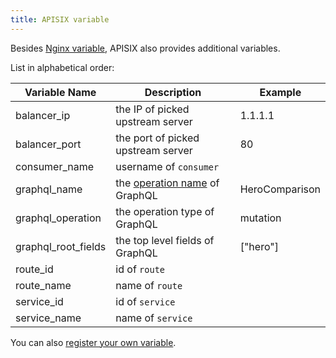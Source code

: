 ```yaml
---
title: APISIX variable
---
```


<!--
#
# Licensed to the Apache Software Foundation (ASF) under one or more
# contributor license agreements.  See the NOTICE file distributed with
# this work for additional information regarding copyright ownership.
# The ASF licenses this file to You under the Apache License, Version 2.0
# (the "License"); you may not use this file except in compliance with
# the License.  You may obtain a copy of the License at
#
#     http://www.apache.org/licenses/LICENSE-2.0
#
# Unless required by applicable law or agreed to in writing, software
# distributed under the License is distributed on an "AS IS" BASIS,
# WITHOUT WARRANTIES OR CONDITIONS OF ANY KIND, either express or implied.
# See the License for the specific language governing permissions and
# limitations under the License.
#
-->

Besides [Nginx variable](http://nginx.org/en/docs/varindex.html), APISIX also provides
additional variables.

List in alphabetical order:

|   Variable Name  |      Description        | Example      |
|------------------|-------------------------| ---------    |
| balancer_ip      | the IP of picked upstream server | 1.1.1.1 |
| balancer_port    | the port of picked upstream server | 80 |
| consumer_name    | username of `consumer` |   |
| graphql_name     | the [operation name](https://graphql.org/learn/queries/#operation-name) of GraphQL | HeroComparison |
| graphql_operation     | the operation type of GraphQL | mutation  |
| graphql_root_fields     | the top level fields of GraphQL | ["hero"] |
| route_id         | id of `route`          |   |
| route_name       | name of `route`        |   |
| service_id       | id of `service`        |   |
| service_name     | name of `service`      |   |

You can also [register your own variable](./plugin-develop.md#register-custom-variable).
